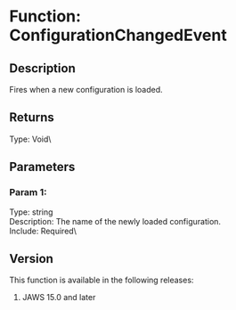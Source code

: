 # Function: ConfigurationChangedEvent

## Description

Fires when a new configuration is loaded.

## Returns

Type: Void\

## Parameters

### Param 1:

Type: string\
Description: The name of the newly loaded configuration.\
Include: Required\

## Version

This function is available in the following releases:

1.  JAWS 15.0 and later
